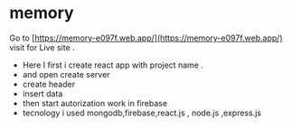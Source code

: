 # memory 
Go to [https://memory-e097f.web.app/](https://memory-e097f.web.app/) visit for Live site .

* Here  I  first i create react app with project name .
*  and open create server
*  create header
* insert data
*  then start autorization work in firebase
* tecnology i used mongodb,firebase,react.js , node.js ,express.js